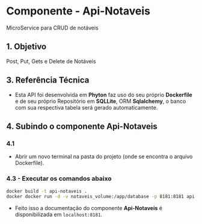 # Componente - Api-Notaveis
 MicroService para CRUD de notáveis

## 1. Objetivo
Post, Put, Gets e Delete de Notáveis

## 3. Referência Técnica
- Esta API foi desenvolvida em **Phyton** faz uso do seu próprio **Dockerfile** e de seu próprio Repositório em **SQLLite**, ORM **Sqlalchemy**, o banco com sua respectiva tabela será gerado automaticamente.

## 4. Subindo o componente Api-Notaveis
### 4.1
- Abrir um novo terminal na pasta do projeto (onde se encontra o arquivo Dockerfile).
### 4.3 - Executar os comandos abaixo
   ```sh
   docker build -t api-notaveis .
   docker docker run -d -v notaveis_volume:/app/database -p 8181:8181 api-notaveis
   ```
- Feito isso a documentação do componente **Api-Notaveis** é disponibilizada em `localhost:8181`.


